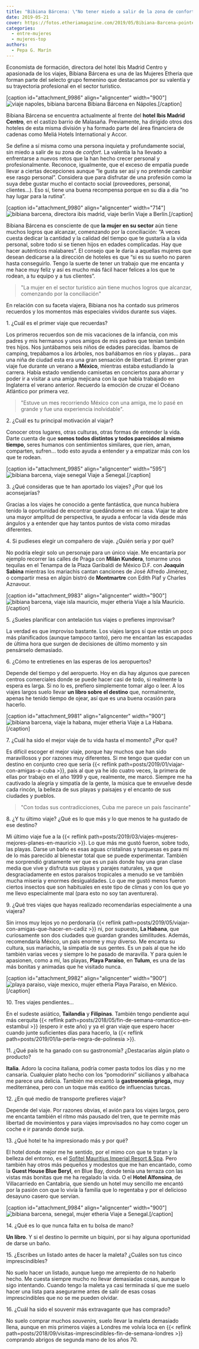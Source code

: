 ```yaml
---
title: "Bibiana Bárcena: \"No tener miedo a salir de la zona de confort me ha ayudado en la vida y en mi carrera\""
date: 2019-05-21
cover: https://fotos.etheriamagazine.com/2019/05/Bibiana-Barcena-pointe-esny-mauritius.jpg
categories: 
  - entre-mujeres
  - mujeres-top
authors: 
  - Pepa G. Marín
---
```


Economista de formación, directora del hotel Ibis Madrid Centro y apasionada de los 
viajes, Bibiana Bárcena es una de las Mujeres Etheria que forman parte del selecto grupo 
femenino que destacamos por su valentía y su trayectoria profesional en el sector 
turístico. 

\[caption id="attachment\_9986" align="aligncenter" width="900"\]![viaje napoles, bibiana barcena](https://fotos.etheriamagazine.com/2019/05/Bibiana-Barcena-Vesubio-Napoli.jpg "Bibiana Bárcena en Nápoles.") Bibiana Bárcena en Nápoles.\[/caption\]

Bibiana Bárcena se encuentra actualmente al frente del **hotel Ibis Madrid Centro**, en el castizo barrio de Malasaña. Previamente, ha dirigido otros dos hoteles de esta misma división y ha formado parte del área financiera de cadenas como Meliá Hotels International y Accor.

Se define a sí misma como una persona inquieta y profundamente social, sin miedo a salir de su zona de _confort_. La valentía la ha llevado a enfrentarse a nuevos retos que la han hecho crecer personal y profesionalmente. Reconoce, igualmente, que el exceso de empatía puede llevar a ciertas decepciones aunque “le gusta ser así y no pretende cambiar ese rasgo personal”. Considera que para disfrutar de una profesión como la suya debe gustar mucho el contacto social (proveedores, personal, clientes...). Eso sí, tiene una buena recompensa porque en su día a día “no hay lugar para la rutina”.

\[caption id="attachment\_9980" align="aligncenter" width="714"\]![bibiana barcena, directora ibis madrid, viaje berlin](https://fotos.etheriamagazine.com/2019/05/Bibiana-Barcena-Berlin.jpg "Bibiana Barcena en su viaje a Berlín.") Viaje a Berlín.\[/caption\]

Bibiana Bárcena es consciente de que **la mujer en su sector** aún tiene muchos logros que alcanzar, comenzando por la conciliación: “A veces cuesta dedicar la cantidad y la calidad del tiempo que te gustaría a la vida personal, sobre todo si se tienen hijos en edades complicadas. Hay que hacer auténticos malabares”. El consejo que le daría a aquellas mujeres que desean dedicarse a la dirección de hoteles es que “si es su sueño no paren hasta conseguirlo. Tengo la suerte de tener un trabajo que me encanta y me hace muy feliz y así es mucho más fácil hacer felices a los que te rodean, a tu equipo y a tus clientes”.

> "La mujer en el sector turístico aún tiene muchos logros que alcanzar, comenzando por la 
> conciliación" 

En relación con su faceta viajera, Bibiana nos ha contado sus primeros recuerdos y los momentos más especiales vividos durante sus viajes.

1\. ¿Cuál es el primer viaje que recuerdas? 

Los primeros recuerdos son de mis vacaciones de la infancia, con mis padres y mis hermanos y unos amigos de mis padres que tenían también tres hijos. Nos juntábamos seis niños de edades parecidas. Íbamos de camping, trepábamos a los árboles, nos bañábamos en ríos y playas… para una niña de ciudad esta era una gran sensación de libertad. El primer gran viaje fue durante un verano a **México**, mientras estaba estudiando la carrera. Había estado vendiendo camisetas en conciertos para ahorrar y poder ir a visitar a una amiga mejicana con la que había trabajado en Inglaterra el verano anterior. Recuerdo la emoción de cruzar el Océano Atlántico por primera vez.

> "Estuve un mes recorriendo México con una amiga, me lo pasé en grande y fue una 
> experiencia inolvidable". 

2\. ¿Cuál es tu principal motivación al viajar? 

Conocer otros lugares, otras culturas, otras formas de entender la vida. Darte cuenta de que **somos todos distintos y todos parecidos al mismo tiempo**, seres humanos con sentimientos similares, que ríen, aman, comparten, sufren… todo esto ayuda a entender y a empatizar más con los que te rodean.

\[caption id="attachment\_9985" align="aligncenter" width="595"\]![bibiana barcena, viaje senegal](https://fotos.etheriamagazine.com/2019/05/Bibiana-Barcena-Senegal2.jpg "Viaje de Bibiana Bárcena a Senegal.") Viaje a Senegal.\[/caption\]

3\. ¿Qué consideras que te han aportado los viajes? ¿Por qué los aconsejarías? 

Gracias a los viajes he conocido a gente fantástica, que nunca hubiera tenido la oportunidad de encontrar quedándome en mi casa. Viajar te abre una mayor amplitud de perspectiva, te ayuda a enfocar la vida desde más ángulos y a entender que hay tantos puntos de vista como miradas diferentes.

4\. Si pudieses elegir un compañero de viaje. ¿Quién sería y por qué? 

No podría elegir solo un personaje para un único viaje. Me encantaría por ejemplo recorrer las calles de Praga con **Milán Kundera**, tomarme unos tequilas en el Tenampa de la Plaza Garibaldi de México D.F. con **Joaquín Sabina** mientras los mariachis cantan canciones de José Alfredo Jiménez, o compartir mesa en algún bistró de **Montmartre** con Edith Piaf y Charles Aznavour.

\[caption id="attachment\_9983" align="aligncenter" width="900"\]![bibiana barcena, viaje isla mauricio, mujer etheria](https://fotos.etheriamagazine.com/2019/05/Bibiana-Barcena-pointe-esny-mauritius.jpg "Viaje a Isla Mauricio.") Viaje a Isla Mauricio.\[/caption\]

5\. ¿Sueles planificar con antelación tus viajes o prefieres improvisar? 

La verdad es que improviso bastante. Los viajes largos sí que están un poco más planificados (aunque tampoco tanto), pero me encantan las escapadas de última hora que surgen de decisiones de último momento y sin pensárselo demasiado.

6\. ¿Cómo te entretienes en las esperas de los aeropuertos? 

Depende del tiempo y del aeropuerto. Hoy en día hay algunos que parecen centros comerciales donde se puede hacer casi de todo, si realmente la espera es larga. Si no lo es, prefiero simplemente tomar algo o leer. A los viajes largos suelo llevar **un libro sobre el destino** que, normalmente, apenas he tenido tiempo de ojear, así que es una buena ocasión para hacerlo.

\[caption id="attachment\_9981" align="aligncenter" width="900"\]![bibiana barcena, viaje la habana, mujer etheria](https://fotos.etheriamagazine.com/2019/05/Bibiana-Barcena-La-Habana-Cuba-e1558348746437.jpg "Bibiana Barcena en La Habana.") Viaje a La Habana.\[/caption\]

7\. ¿Cuál ha sido el mejor viaje de tu vida hasta el momento? ¿Por qué? 

Es difícil escoger el mejor viaje, porque hay muchos que han sido maravillosos y por razones muy diferentes. Si me tengo que quedar con un destino en conjunto creo que sería {{< reflink path=posts/2019/01/viajar-con-amigas-a-cuba >}}, país al que ya he ido cuatro veces, la primera de ellas por trabajo en el año 1999 y que, realmente, me marcó. Siempre me ha cautivado la alegría y simpatía de la gente, la música que te envuelve desde cada rincón, la belleza de sus playas y paisajes y el encanto de sus ciudades y pueblos.

> "Con todas sus contradicciones, Cuba me parece un país fascinante" 

8\. ¿Y tu último viaje? ¿Qué es lo que más y lo que menos te ha gustado de ese destino? 

Mi último viaje fue a la {{< reflink path=posts/2019/03/viajes-mujeres-mejores-planes-en-mauricio >}}. Lo que más me gustó fueron, sobre todo, las playas. Darse un baño es esas aguas cristalinas y turquesas es para mí de lo más parecido al bienestar total que se puede experimentar. También me sorprendió gratamente ver que es un país donde hay una gran clase media que vive y disfruta sus playas y parajes naturales, ya que desgraciadamente en estos paraísos tropicales a menudo se ve también mucha miseria y enormes desigualdades. Lo que me gustó menos fueron ciertos insectos que son habituales en este tipo de climas y con los que yo me llevo especialmente mal (para esto no soy tan aventurera).

9\. ¿Qué tres viajes que hayas realizado recomendarías especialmente a una viajera? 

Sin irnos muy lejos yo no perdonaría {{< reflink path=posts/2019/05/viajar-con-amigas-que-hacer-en-cadiz >}} ni, por supuesto, **La Habana**, que curiosamente son dos ciudades que guardan grandes similitudes. Además, recomendaría México, un país enorme y muy diverso. Me encanta su cultura, sus mariachis, la simpatía de sus gentes. Es un país al que he ido también varias veces y siempre lo he pasado de maravilla. Y para quien le apasionen, como a mí, las playas, **Playa Paraíso**, en **Tulum**, es una de las más bonitas y animadas que he visitado nunca.

\[caption id="attachment\_9982" align="aligncenter" width="900"\]![playa paraiso, viaje mexico, mujer etheria](https://fotos.etheriamagazine.com/2019/05/Bibiana-Barcena-Playa-Paraiso.jpg "Playa Paraíso, en México.") Playa Paraíso, en México.\[/caption\]

10\. Tres viajes pendientes… 

En el sudeste asiático, **Tailandia** y **Filipinas**. También tengo pendiente aquí más cerquita {{< reflink path=posts/2018/05/fin-de-semana-romantico-en-estambul >}} (espero ir este año) y ya el gran viaje que espero hacer cuando junte suficientes días para hacerlo, la {{< reflink path=posts/2019/01/la-perla-negra-de-polinesia >}}.

11\. ¿Qué país te ha ganado con su gastronomía? ¿Destacarías algún plato o producto? 

**Italia**. Adoro la cocina italiana, podría comer pasta todos los días y no me cansaría. Cualquier plato hecho con los “pomodorini” sicilianos y albahaca me parece una delicia. También me encantó la **gastronomía griega,** muy mediterránea, pero con un toque más exótico de influencias turcas.

12\. ¿En qué medio de transporte prefieres viajar? 

Depende del viaje. Por razones obvias, el avión para los viajes largos, pero me encanta también el ritmo más pausado del tren, que te permite más libertad de movimientos y para viajes improvisados no hay como coger un coche e ir parando donde surja.

13\. ¿Qué hotel te ha impresionado más y por qué? 

El hotel donde mejor me he sentido, por el mimo con que te tratan y la belleza del entorno, es el [Sofitel Mauritius Imperial Resort & Spa](https://sofitel.accorhotels.com/es/hotel-1144-sofitel-mauritius-l-imperial-resort-spa/index.shtml). Pero también hay otros más pequeños y modestos que me han encantado, como la **Guest House Blue Beryl**, en Blue Bay, donde tenía una terraza con las vistas más bonitas que me ha regalado la vida. O el **Hotel Alfonsina**, de Villacarriedo en Cantabria, que siendo un hotel muy sencillo me encantó por la pasión con que lo vivía la familia que lo regentaba y por el delicioso desayuno casero que servían.

\[caption id="attachment\_9984" align="aligncenter" width="900"\]![bibiana barcena, senegal, mujer etheria](https://fotos.etheriamagazine.com/2019/05/Bibiana-Barcena-Senegal.jpg "Viaje a Senegal.") Viaje a Senegal.\[/caption\]

14\. ¿Qué es lo que nunca falta en tu bolsa de mano? 

**Un libro**. Y si el destino lo permite un biquini, por si hay alguna oportunidad de darse un baño.

15\. ¿Escribes un listado antes de hacer la maleta? ¿Cuáles son tus cinco 
imprescindibles? 

No suelo hacer un listado, aunque luego me arrepiento de no haberlo hecho. Me cuesta siempre mucho no llevar demasiadas cosas, aunque lo sigo intentando. Cuando tengo la maleta ya casi terminada sí que me suelo hacer una lista para asegurarme antes de salir de esas cosas imprescindibles que no se me pueden olvidar.

16\. ¿Cuál ha sido el souvenir más extravagante que has comprado? 

No suelo comprar muchos _souvenirs_, suelo llevar la maleta demasiado llena, aunque en mis primeros viajes a Londres me volvía loca en {{< reflink path=posts/2018/09/visitas-imprescindibles-fin-de-semana-londres >}} comprando abrigos de segunda mano de los años 70.

